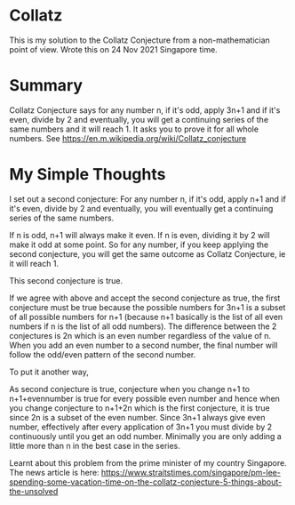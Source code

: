 # Collatz

This is my solution to the Collatz Conjecture from a non-mathematician point of view. Wrote this on 24 Nov 2021 Singapore time. 

# Summary

Collatz Conjecture says for any number n, if it's odd, apply 3n+1 and if it's even, divide by 2 and eventually, you will get a continuing series of the same numbers and it will reach 1. It asks you to prove it for all whole numbers. See https://en.m.wikipedia.org/wiki/Collatz_conjecture

# My Simple Thoughts

I set out a second conjecture: For any number n, if it's odd, apply n+1 and if it's even, divide by 2 and eventually, you will eventually get a continuing series of the same numbers.

If n is odd, n+1 will always make it even.
If n is even, dividing it by 2 will make it odd at some point.
So for any number, if you keep applying the second conjecture, you will get the same outcome as Collatz Conjecture, ie it will reach 1.

This second conjecture is true.

If we agree with above and accept the second conjecture as true, the first conjecture must be true because the possible numbers for 3n+1 is a subset of all possible numbers for n+1 (because n+1 basically is the list of all even numbers if n is the list of all odd numbers). The difference between the 2 conjectures is 2n which is an even number regardless of the value of n. When you add an even number to a second number, the final number will follow the odd/even pattern of the second number.

To put it another way,

As second conjecture is true, conjecture when you change n+1 to n+1+evennumber is true for every possible even number and hence when you change conjecture to n+1+2n which is the first conjecture, it is true since 2n is a subset of the even number. Since 3n+1 always give even number, effectively after every application of 3n+1 you must divide by 2 continuously until you get an odd number. Minimally you are only adding a little more than n in the best case in the series.

Learnt about this problem from the prime minister of my country Singapore. The news article is here: https://www.straitstimes.com/singapore/pm-lee-spending-some-vacation-time-on-the-collatz-conjecture-5-things-about-the-unsolved
